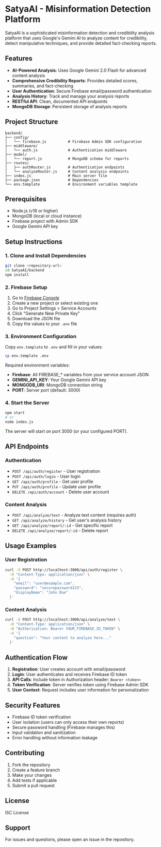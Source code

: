 # SatyaAI - Misinformation Detection Platform

SatyaAI is a sophisticated misinformation detection and credibility analysis platform that uses Google's Gemini AI to analyze content for credibility, detect manipulative techniques, and provide detailed fact-checking reports.

## Features

- **AI-Powered Analysis**: Uses Google Gemini 2.0 Flash for advanced content analysis
- **Comprehensive Credibility Reports**: Provides detailed scores, summaries, and fact-checking
- **User Authentication**: Secure Firebase email/password authentication
- **Analysis History**: Track and manage your analysis reports
- **RESTful API**: Clean, documented API endpoints
- **MongoDB Storage**: Persistent storage of analysis reports

## Project Structure

```
backend/
├── config/
│   └── firebase.js          # Firebase Admin SDK configuration
├── middleware/
│   └── auth.js              # Authentication middleware
├── model/
│   └── report.js            # MongoDB schema for reports
├── routes/
│   ├── authRouter.js        # Authentication endpoints
│   └── analyzeRouter.js     # Content analysis endpoints
├── index.js                 # Main server file
├── package.json             # Dependencies
└── env.template             # Environment variables template
```

## Prerequisites

- Node.js (v16 or higher)
- MongoDB (local or cloud instance)
- Firebase project with Admin SDK
- Google Gemini API key

## Setup Instructions

### 1. Clone and Install Dependencies

```bash
git clone <repository-url>
cd SatyaAI/backend
npm install
```

### 2. Firebase Setup

1. Go to [Firebase Console](https://console.firebase.google.com/)
2. Create a new project or select existing one
3. Go to Project Settings > Service Accounts
4. Click "Generate New Private Key"
5. Download the JSON file
6. Copy the values to your `.env` file

### 3. Environment Configuration

Copy `env.template` to `.env` and fill in your values:

```bash
cp env.template .env
```

Required environment variables:
- **Firebase**: All FIREBASE_* variables from your service account JSON
- **GEMINI_API_KEY**: Your Google Gemini API key
- **MONGODB_URI**: MongoDB connection string
- **PORT**: Server port (default: 3000)

### 4. Start the Server

```bash
npm start
# or
node index.js
```

The server will start on port 3000 (or your configured PORT).

## API Endpoints

### Authentication

- `POST /api/auth/register` - User registration
- `POST /api/auth/login` - User login
- `GET /api/auth/profile` - Get user profile
- `PUT /api/auth/profile` - Update user profile
- `DELETE /api/auth/account` - Delete user account

### Content Analysis

- `POST /api/analyze/text` - Analyze text content (requires auth)
- `GET /api/analyze/history` - Get user's analysis history
- `GET /api/analyze/report/:id` - Get specific report
- `DELETE /api/analyze/report/:id` - Delete report

## Usage Examples

### User Registration

```bash
curl -X POST http://localhost:3000/api/auth/register \
  -H "Content-Type: application/json" \
  -d '{
    "email": "user@example.com",
    "password": "securepassword123",
    "displayName": "John Doe"
  }'
```

### Content Analysis

```bash
curl -X POST http://localhost:3000/api/analyze/text \
  -H "Content-Type: application/json" \
  -H "Authorization: Bearer YOUR_FIREBASE_ID_TOKEN" \
  -d '{
    "question": "Your content to analyze here..."
  }'
```

## Authentication Flow

1. **Registration**: User creates account with email/password
2. **Login**: User authenticates and receives Firebase ID token
3. **API Calls**: Include token in Authorization header: `Bearer <token>`
4. **Token Verification**: Server verifies token using Firebase Admin SDK
5. **User Context**: Request includes user information for personalization

## Security Features

- Firebase ID token verification
- User isolation (users can only access their own reports)
- Secure password handling (Firebase manages this)
- Input validation and sanitization
- Error handling without information leakage

## Contributing

1. Fork the repository
2. Create a feature branch
3. Make your changes
4. Add tests if applicable
5. Submit a pull request

## License

ISC License

## Support

For issues and questions, please open an issue in the repository.
